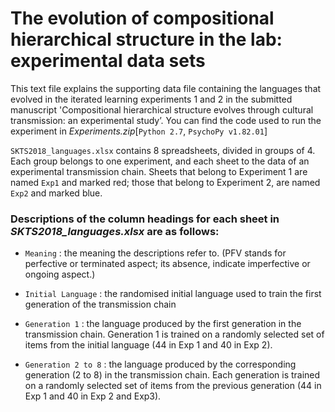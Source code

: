 # The evolution of compositional hierarchical structure in the lab: experimental data sets

This text file explains the supporting data file containing the languages that evolved in the iterated learning experiments 1 and 2 in the submitted manuscript 'Compositional hierarchical structure evolves through cultural transmission: an experimental study’. You can find the code used to run the experiment in _Experiments.zip_[`Python 2.7`, `PsychoPy v1.82.01`]

`SKTS2018_languages.xlsx` contains 8 spreadsheets, divided in groups of 4. Each group belongs to one experiment, and each sheet to the data of an experimental transmission chain.  Sheets that belong to Experiment 1 are named `Exp1` and marked red; those that belong to Experiment 2, are named `Exp2` and marked blue. 

### Descriptions of the column headings for each sheet in _SKTS2018_languages.xlsx_ are as follows: 

- `Meaning` : the meaning the descriptions refer to. (PFV stands for perfective or terminated aspect; its absence, indicate imperfective or ongoing aspect.) 

- `Initial Language` : the randomised initial language used to train the first generation of the transmission chain 

- `Generation 1` : the language produced by the first generation in the transmission chain. Generation 1 is trained on a randomly selected set of items from the initial language (44 in Exp 1 and 40 in Exp 2).
 
- `Generation 2 to 8` : the language produced by the corresponding generation (2 to 8) in the transmission chain. Each generation is trained on a randomly selected set of items from the previous generation (44 in Exp 1 and 40 in Exp 2 and Exp3).
